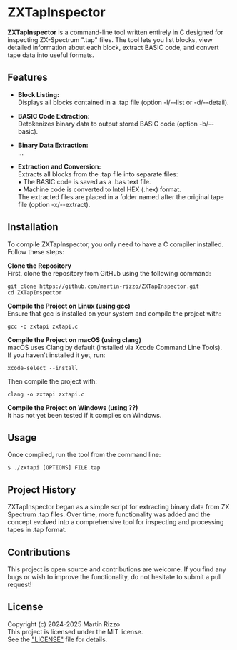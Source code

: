 # ZXTapInspector

**ZXTapInspector** is a command-line tool written entirely in C designed for inspecting ZX-Spectrum ".tap" files. The tool lets you list blocks, view detailed information about each block, extract BASIC code, and convert tape data into useful formats.

## Features

- **Block Listing:**  
  Displays all blocks contained in a .tap file (option -l/--list or -d/--detail).

- **BASIC Code Extraction:**  
  Detokenizes binary data to output stored BASIC code (option -b/--basic).

- **Binary Data Extraction:**  
  ...

- **Extraction and Conversion:**  
  Extracts all blocks from the .tap file into separate files:  
  • The BASIC code is saved as a .bas text file.  
  • Machine code is converted to Intel HEX (.hex) format.  
  The extracted files are placed in a folder named after the original tape file (option -x/--extract).


## Installation

To compile ZXTapInspector, you only need to have a C compiler installed. Follow these steps:

**Clone the Repository**  
First, clone the repository from GitHub using the following command:
```
git clone https://github.com/martin-rizzo/ZXTapInspector.git
cd ZXTapInspector
```

**Compile the Project on Linux (using gcc)**  
Ensure that gcc is installed on your system and compile the project with:
```
gcc -o zxtapi zxtapi.c
```

**Compile the Project on macOS (using clang)**  
macOS uses Clang by default (installed via Xcode Command Line Tools).  
If you haven't installed it yet, run:
```
xcode-select --install
```
Then compile the project with:
```
clang -o zxtapi zxtapi.c
```
   
**Compile the Project on Windows (using ??)**  
It has not yet been tested if it compiles on Windows.


## Usage

Once compiled, run the tool from the command line:

```
$ ./zxtapi [OPTIONS] FILE.tap
```


## Project History

ZXTapInspector began as a simple script for extracting binary data from ZX Spectrum .tap files. Over time, more functionality was added and the concept evolved into a comprehensive tool for inspecting and processing tapes in .tap format.

## Contributions

This project is open source and contributions are welcome. If you find any bugs or wish to improve the functionality, do not hesitate to submit a pull request!

## License

Copyright (c) 2024-2025 Martin Rizzo  
This project is licensed under the MIT license.  
See the ["LICENSE"](LICENSE) file for details.
